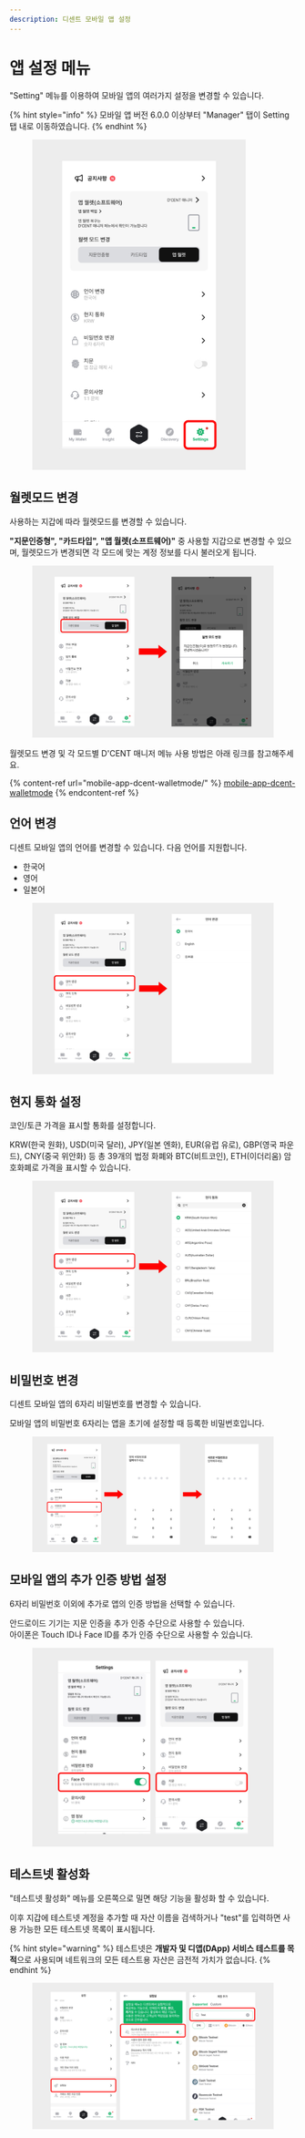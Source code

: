 ```yaml
---
description: 디센트 모바일 앱 설정
---
```


# 앱 설정 메뉴

"Setting" 메뉴를 이용하여 모바일 앱의 여러가지 설정을 변경할 수 있습니다.

{% hint style="info" %}
모바일 앱 버전 6.0.0 이상부터 "Manager" 탭이 Setting 탭 내로 이동하였습니다.
{% endhint %}

<figure><img src="../../.gitbook/assets/1 (19).jpg" alt="" width="375"><figcaption></figcaption></figure>

## 월렛모드 변경 <a href="#currency" id="currency"></a>

사용하는 지갑에 따라 월렛모드를 변경할 수 있습니다.&#x20;

**"지문인증형", "카드타입", "앱 월렛(소프트웨어)"** 중 사용할 지갑으로 변경할 수 있으며, 월렛모드가 변경되면 각 모드에 맞는 계정 정보를 다시 불러오게 됩니다.

<figure><img src="../../.gitbook/assets/2 (17).jpg" alt=""><figcaption></figcaption></figure>



월렛모드 변경 및 각 모드별 D'CENT 매니저 메뉴 사용 방법은 아래 링크를 참고해주세요.

{% content-ref url="mobile-app-dcent-walletmode/" %}
[mobile-app-dcent-walletmode](mobile-app-dcent-walletmode/)
{% endcontent-ref %}

## 언어 변경 <a href="#currency" id="currency"></a>

디센트 모바일 앱의 언어를 변경할 수 있습니다. 다음 언어를 지원합니다.

* 한국어
* 영어
* 일본어

<figure><img src="../../.gitbook/assets/3 (13).jpg" alt=""><figcaption></figcaption></figure>

## 현지 통화 설정 <a href="#currency" id="currency"></a>

​코인/토큰 가격을 표시할 통화를 설정합니다.&#x20;

KRW(한국 원화), USD(미국 달러), JPY(일본 엔화), EUR(유럽 유로), GBP(영국 파운드), CNY(중국 위안화) 등 총 39개의 법정 화폐와 BTC(비트코인), ETH(이더리움) 암호화폐로 가격을 표시할 수 있습니다.

<figure><img src="../../.gitbook/assets/4 (9).jpg" alt=""><figcaption></figcaption></figure>

## 비밀번호 변경 <a href="#auth-method" id="auth-method"></a>

디센트 모바일 앱의 6자리 비밀번호를 변경할 수 있습니다.

모바일 앱의 비밀번호 6자리는 앱을 초기에 설정할 때 등록한 비밀번호입니다.

<figure><img src="../../.gitbook/assets/5 (4).jpg" alt=""><figcaption></figcaption></figure>

## 모바일 앱의 추가 인증 방법 설정 <a href="#auth-method" id="auth-method"></a>

6자리 비밀번호 이외에 추가로 앱의 인증 방법을 선택할 수 있습니다.

안드로이드 기기는 지문 인증을 추가 인증 수단으로 사용할 수 있습니다.\
아이폰은 Touch ID나 Face ID를 추가 인증 수단으로 사용할 수 있습니다.

<figure><img src="../../.gitbook/assets/6 (4).jpg" alt="" width="563"><figcaption></figcaption></figure>

## 테스트넷 활성화

"테스트넷 활성화" 메뉴를 오른쪽으로 밀면 해당 기능을 활성화 할 수 있습니다.

이후 지갑에 테스트넷 계정을 추가할 때 자산 이름을 검색하거나 "test"를 입력하면 사용 가능한 모든 테스트넷 목록이 표시됩니다.

{% hint style="warning" %}
테스트넷은 **개발자 및 디앱(DApp) 서비스 테스트를 목적**으로 사용되며 네트워크의 모든 테스트용 자산은 금전적 가치가 없습니다.
{% endhint %}

<figure><img src="../../.gitbook/assets/7 (3).jpg" alt=""><figcaption></figcaption></figure>
